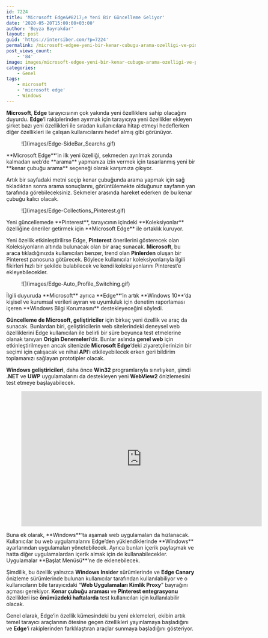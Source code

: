 ```yaml
---
id: 7224
title: 'Microsoft Edge&#8217;e Yeni Bir Güncelleme Geliyor'
date: '2020-05-20T15:00:00+03:00'
author: 'Beyza Bayrakdar'
layout: post
guid: 'https://intersiber.com/?p=7224'
permalink: /microsoft-edgee-yeni-bir-kenar-cubugu-arama-ozelligi-ve-pinterest-entegrasyonu-geliyor/
post_views_count:
    - '84'
image: images/microsoft-edgee-yeni-bir-kenar-cubugu-arama-ozelligi-ve-pinterest-entegrasyonu-geliyor.jpg
categories:
    - Genel
tags:
    - microsoft
    - 'microsoft edge'
    - Windows
---
```


**Microsoft**, **Edge** tarayıcısının çok yakında yeni özelliklere sahip olacağını duyurdu. **Edge**‘i rakiplerinden ayırmak için tarayıcıya yeni özellikler ekleyen şirket bazı yeni özellikleri ile sıradan kullanıcılara hitap etmeyi hedeflerken diğer özellikleri ile çalışan kullanıcılarını hedef almış gibi görünüyor.

<figure class="wp-block-image size-large">![](images/Edge-SideBar_Searchs.gif)</figure>**Microsoft Edge**‘in ilk yeni özelliği, sekmeden ayrılmak zorunda kalmadan web’de **arama** yapmanıza izin vermek için tasarlanmış yeni bir **kenar çubuğu arama** seçeneği olarak karşımıza çıkıyor.

Artık bir sayfadaki metni seçip kenar çubuğunda arama yapmak için sağ tıkladıktan sonra arama sonuçlarını, görüntülemekte olduğunuz sayfanın yan tarafında görebileceksiniz. Sekmeler arasında hareket ederken de bu kenar çubuğu kalıcı olacak.

<figure class="wp-block-image size-large">![](images/Edge-Collections_Pinterest.gif)</figure>Yeni güncellemede **Pinterest**, tarayıcının içindeki **Koleksiyonlar** özelliğine öneriler getirmek için **Microsoft Edge** ile ortaklık kuruyor.

Yeni özellik etkinleştirilirse Edge, **Pinterest** önerilerini gösterecek olan Koleksiyonların altında bulunacak olan bir araç sunacak. **Microsoft**, bu araca tıkladığınızda kullanıcıları benzer, trend olan **Pinlerden** oluşan bir Pinterest panosuna götürecek. Böylece kullanıcılar koleksiyonlarıyla ilgili fikirleri hızlı bir şekilde bulabilecek ve kendi koleksiyonlarını Pinterest’e ekleyebilecekler.

<figure class="wp-block-image size-large">![](images/Edge-Auto_Profile_Switching.gif)</figure>İlgili duyuruda **Microsoft** ayrıca **Edge**‘in artık **Windows 10**‘da kişisel ve kurumsal verileri ayıran ve uyumluluk için denetim raporlaması içeren **Windows Bilgi Korumasını** destekleyeceğini söyledi.

**Güncelleme de **Microsoft,** geliştiriciler** için birkaç yeni özellik ve araç da sunacak. Bunlardan biri, geliştiricilerin web sitelerindeki deneysel web özelliklerini Edge kullanıcıları ile belirli bir süre boyunca test etmelerine olanak tanıyan **Origin Denemeleri**‘dir. Bunlar aslında **genel web** için etkinleştirilmeyen ancak sitenizde **Microsoft Edge**‘deki ziyaretçilerinizin bir seçimi için çalışacak ve nihai **API**‘ı etkileyebilecek erken geri bildirim toplamanızı sağlayan prototipler olacak.

**Windows geliştiricileri**, daha önce **Win32** programlarıyla sınırlıyken, şimdi **.NET** ve **UWP** uygulamalarını da destekleyen yeni **WebView2** önizlemesini test etmeye başlayabilecek.

<figure class="wp-block-embed-youtube wp-block-embed is-type-video is-provider-youtube wp-embed-aspect-16-9 wp-has-aspect-ratio"><div class="wp-block-embed__wrapper"><span class="embed-youtube" style="text-align:center; display: block;"><iframe allowfullscreen="true" class="youtube-player" height="360" src="https://www.youtube.com/embed/zdf0bWGgjPk?version=3&rel=1&fs=1&autohide=2&showsearch=0&showinfo=1&iv_load_policy=1&wmode=transparent" style="border:0;" width="640"></iframe></span></div></figure>Buna ek olarak, **Windows**‘ta aşamalı web uygulamaları da hızlanacak. Kullanıcılar bu web uygulamalarını Edge’den yüklendiklerinde **Windows** ayarlarından uygulamaları yönetebilecek. Ayrıca bunları içerik paylaşmak ve hatta diğer uygulamalardan içerik almak için de kullanabilecekler. Uygulamalar **Başlat Menüsü**‘ne de eklenebilecek.

Şimdilik, bu özellik yalnızca **Windows Insider** sürümlerinde ve **Edge Canary** önizleme sürümlerinde bulunan kullanıcılar tarafından kullanılabiliyor ve o kullanıcıların bile tarayıcıdaki “**Web Uygulamaları Kimlik Proxy**” bayrağını açması gerekiyor. **Kenar çubuğu araması** ve **Pinterest entegrasyonu** özellikleri ise **önümüzdeki haftalarda** test kullanıcıları için kullanılabilir olacak.

Genel olarak, Edge’in özellik kümesindeki bu yeni eklemeleri, ekibin artık temel tarayıcı araçlarının ötesine geçen özellikleri yayınlamaya başladığını ve **Edge**‘i rakiplerinden farklılaştıran araçlar sunmaya başladığını gösteriyor.